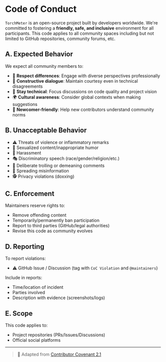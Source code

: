 # Code of Conduct

`TorchMeter` is an open-source project built by developers worldwide. We're committed to fostering a **friendly, safe, and inclusive** environment for all participants. This code applies to all community spaces including but not limited to GitHub repositories, community forums, etc.

## A. Expected Behavior

We expect all community members to:
- 🤝 **Respect differences**: Engage with diverse perspectives professionally
- 🚧 **Constructive dialogue**: Maintain courtesy even in technical disagreements
- 📌 **Stay technical**: Focus discussions on code quality and project vision
- 🌍 **Cultural awareness**: Consider global contexts when making suggestions
- 👥 **Newcomer-friendly**: Help new contributors understand community norms

## B. Unacceptable Behavior

- ⚠️ Threats of violence or inflammatory remarks
- 🔞 Sexualized content/inappropriate humor
- 🚫 Harassment
- 🎭 Discriminatory speech (race/gender/religion/etc.)
- 💢 Deliberate trolling or demeaning comments
- 📢 Spreading misinformation
- 🕵️ Privacy violations (doxxing)

## C. Enforcement

Maintainers reserve rights to:
- Remove offending content
- Temporarily/permanently ban participation
- Report to third parties (GitHub/legal authorities)
- Revise this code as community evolves

## D. Reporting

To report violations:
- ⚠️ GitHub Issue / Discussion (tag with `CoC Violation` and `@maintainers`)

Include in reports:
- Time/location of incident
- Parties involved
- Description with evidence (screenshots/logs)

## E. Scope

This code applies to:
- Project repositories (PRs/Issues/Discussions)
- Official social platforms

---

> 📜 Adapted from [Contributor Covenant 2.1](https://www.contributor-covenant.org/version/2/1/code_of_conduct/)  